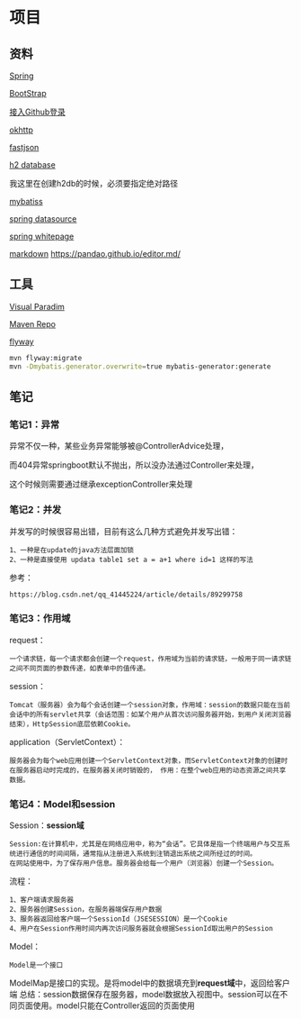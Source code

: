 # 项目

## 资料
[Spring](https://spring.io/guides)

[BootStrap](https://v3.bootcss.com/components/)

[接入Github登录](https://docs.github.com/en/developers/apps/creating-an-oauth-app)

[okhttp](https://square.github.io/okhttp/)

[fastjson](https://github.com/alibaba/fastjson)

[h2 database](https://www.h2database.com/html/main.html)

我这里在创建h2db的时候，必须要指定绝对路径

[mybatiss](https://mybatis.org/spring-boot-starter/mybatis-spring-boot-autoconfigure/)

[spring datasource](https://docs.spring.io/spring-boot/docs/2.0.0.RC1/reference/htmlsingle/#boot-features-configure-datasource)

[spring whitepage](https://docs.spring.io/spring-boot/docs/2.0.0.RC1/reference/htmlsingle/#boot-features-error-handling)

[markdown](https://github.com/pandao/editor.md)
https://pandao.github.io/editor.md/

## 工具

[Visual Paradim](https://www.visual-paradigm.com)

[Maven Repo](http://mvnrepository.com/)

[flyway](https://flywaydb.org/documentation/getstarted/firststeps/maven)

```bash
mvn flyway:migrate
mvn -Dmybatis.generator.overwrite=true mybatis-generator:generate

```

##  笔记

### 笔记1：异常
异常不仅一种，某些业务异常能够被@ControllerAdvice处理，

而404异常springboot默认不抛出，所以没办法通过Controller来处理，

这个时候则需要通过继承exceptionController来处理

### 笔记2：并发
并发写的时候很容易出错，目前有这么几种方式避免并发写出错：

    1、一种是在update的java方法层面加锁
    2、一种是直接使用 updata table1 set a = a+1 where id=1 这样的写法
   
参考：
    
    https://blog.csdn.net/qq_41445224/article/details/89299758

### 笔记3：作用域

request：

    一个请求链，每一个请求都会创建一个request，作用域为当前的请求链，一般用于同一请求链之间不同页面的参数传递，如表单中的值传递。

session：

    Tomcat（服务器）会为每个会话创建一个session对象，作用域：session的数据只能在当前会话中的所有servlet共享（会话范围：如某个用户从首次访问服务器开始，到用户关闭浏览器结束），HttpSession底层依赖Cookie。

application（ServletContext）： 

    服务器会为每个web应用创建一个ServletContext对象，而ServletContext对象的创建时在服务器启动时完成的，在服务器关闭时销毁的， 作用：在整个web应用的动态资源之间共享数据。

### 笔记4：Model和session
Session：<b>session域</b>

    Session:在计算机中，尤其是在网络应用中，称为“会话”。它具体是指一个终端用户与交互系统进行通信的时间间隔，通常指从注册进入系统到注销退出系统之间所经过的时间。
    在网站使用中，为了保存用户信息。服务器会给每一个用户（浏览器）创建一个Session。
流程：

    1、客户端请求服务器
    2、服务器创建Session，在服务器端保存用户数据
    3、服务器返回给客户端一个SessionId（JSESESSION）是一个Cookie
    4、用户在Session作用时间内再次访问服务器就会根据SessionId取出用户的Session


Model：

    Model是一个接口
ModelMap是接口的实现。是将model中的数据填充到<b>request域</b>中，返回给客户端
总结：session数据保存在服务器，model数据放入视图中。session可以在不同页面使用。model只能在Controller返回的页面使用
